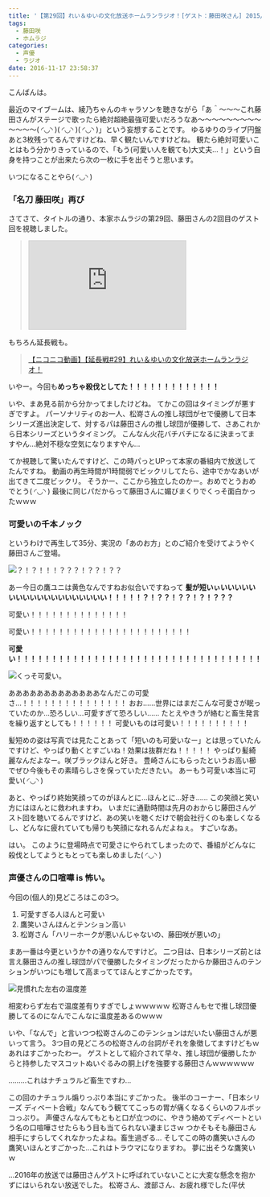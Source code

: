 ```yaml
---
title: '【第29回】れい＆ゆいの文化放送ホームランラジオ！[ゲスト：藤田咲さん] 2015/10/26'
tags:
  - 藤田咲
  - ホムラジ
categories:
  - 声優
  - ラジオ
date: 2016-11-17 23:58:37
---
```



こんばんは。

最近のマイブームは、綾乃ちゃんのキャラソンを聴きながら「あ＾～～～これ藤田さんがステージで歌ったら絶対超絶最強可愛いだろうなあ～～～～～～～～～～～～～( ◜◡◝ )( ◜◡◝ )( ◜◡◝ )」という妄想することです。
ゆるゆりのライブ円盤あと3枚残ってるんですけどね、早く観たいんですけどね。
観たら絶対可愛いことはもう分かりきっているので、「もう(可愛い人を観ても)大丈夫…！」という自身を持つことが出来たら次の一枚に手を出そうと思います。

いつになることやら( ◜◡◝ )

### 「名刀 藤田咲」再び

さてさて、タイトルの通り、本家ホムラジの第29回、藤田さんの2回目のゲスト回を視聴しました。

> <iframe width="312" height="176" src="http://ext.nicovideo.jp/thumb/1445849531" scrolling="no" style="border:solid 1px #CCC;" frameborder="0"><a href="http://www.nicovideo.jp/watch/1445849531">【ニコニコ動画】【第29回】れい＆ゆいの文化放送ホームランラジオ！</a></iframe>

もちろん延長戦も。

> <a target="_blank" href="http://www.nicovideo.jp/watch/1445838810">【ニコニコ動画】【延長戦#29】れい＆ゆいの文化放送ホームランラジオ！</a>

いやー。今回も**めっちゃ殺伐としてた！！！！！！！！！！！！！**

いや、まあ見る前から分かってましたけどね。
てかこの回はタイミングが悪すぎですよ。
パーソナリティのお一人、松嵜さんの推し球団がセで優勝して日本シリーズ進出決定して、対するパは藤田さんの推し球団が優勝して、さあこれから日本シリーズというタイミング。
こんなん火花バチバチになるに決まってますやん…絶対不穏な空気になりますやん…

てか視聴して驚いたんですけど、この時パっとUPって本家の番組内で放送してたんですね。
動画の再生時間が1時間弱でビックリしてたら、途中でかなあいが出てきて二度ビックリ。
そうかー、ここから独立したのかー。おめでとうおめでとう( ◜◡◝ )
最後に同じパだからって藤田さんに媚びまくりでくっそ面白かったｗｗｗ

### 可愛いの千本ノック

というわけで再生して35分、実況の「あのお方」とのご紹介を受けてようやく藤田さんご登場。

![？！？！！！？？？！？？！？？](/sblog/img/20151026_homuraji29_06.jpg)

あー今日の鷹ユニは黄色なんですねお似合いですねって
**髪が短いぃいいいいいいいいいいいいいいいいいいい！！！！！？！？？！？？！？！？？？**

可愛い！！！！！！！！！！！！！！

可愛い！！！！！！！！！！！！！！！！！！！！！！！

**可愛い！！！！！！！！！！！！！！！！！！！！！！！！！！！！！！！！！！！**

![くっそ可愛い。](/sblog/img/20151026_homuraji29_02.jpg)

あああああああああああああなんだこの可愛さ…！！！！！！！！！！！！！！！
おお……世界にはまだこんな可愛さが眠っていたのか…恐ろしい…可愛すぎて恐ろしい……
たとえやきうが絡むと畜生発言を繰り返すとしても！！！！！！
可愛いものは可愛い！！！！！！！！！！

髪短めの姿は写真では見たことあって「短いのも可愛いなー」とは思っていたんですけど、やっぱり動くとすごいね！効果は抜群だね！！！！！
やっぱり髪綺麗なんだよなー。咲ブラックほんと好き。
豊崎さんにもらったというお高い櫛でぜひ今後もその素晴らしさを保っていただきたい。
あーもう可愛い本当に可愛い( ◜◡◝ )

あと、やっぱり終始笑顔ってのがほんとに…ほんとに…好き……
この笑顔と笑い方にはほんとに救われますわ。
いまだに通勤時間は先月のおからじ藤田さんゲスト回を聴いてるんですけど、あの笑いを聴くだけで朝会社行くのも楽しくなるし、どんなに疲れていても帰りも笑顔になれるんだよねぇ。
すごいなあ。

はい。
このように登場時点で可愛さにやられてしまったので、番組がどんなに殺伐としてようともとっても楽しめました( ◜◡◝ )

### 声優さんの口喧嘩 is 怖い。

今回の(個人的)見どころはこの3つ。

1. 可愛すぎる人ほんと可愛い
2. 鷹笑いさんほんとテンション高い
2. 松嵜さん「ハリーホークが悪いんじゃないの、藤田咲が悪いの」

まあ一番は今更というか↑の通りなんですけど。
二つ目は、日本シリーズ前とは言え藤田さんの推し球団がパで優勝したタイミングだったからか藤田さんのテンションがいつにも増して高まっててほんとすごかったです。

![見慣れた左右の温度差](/sblog/img/20151026_homuraji29_01.jpg)

相変わらず左右で温度差有りすぎでしょｗｗｗｗｗ
松嵜さんもセで推し球団優勝してるのになんでこんなに温度差あるのｗｗｗ

いや、「なんで」と言いつつ松嵜さんのこのテンションはだいたい藤田さんが悪いって言う。
3つ目の見どころの松嵜さんの台詞がそれを象徴してますけどもｗ
あれはすごかったわー。
ゲストとして紹介されて早々、推し球団が優勝したからと持参したマスコットぬいぐるみの胴上げを強要する藤田さんｗｗｗｗｗｗ

………これはナチュラルど畜生ですわ…

この回のナチュラル煽りっぷり本当にすごかった。
後半のコーナー、「日本シリーズ ディベート合戦」なんてもう観ててこっちの胃が痛くなるくらいのフルボッコっぷり。
声優さんなんてもともと口が立つのに、やきう絡めてディベートという名の口喧嘩させたらもう目も当てられない凄まじさｗ
つかそもそも藤田さん相手にすらしてくれなかったよね。畜生過ぎる…
そしてこの時の鷹笑いさんの鷹笑いほんとすごかった…これはトラウマになりますわ。
夢に出そうな鷹笑いｗ

…2016年の放送では藤田さんゲストに呼ばれていないことに大変な懸念を抱かずにはいられない放送でした。
松嵜さん、渡部さん、お疲れ様でした(平伏
